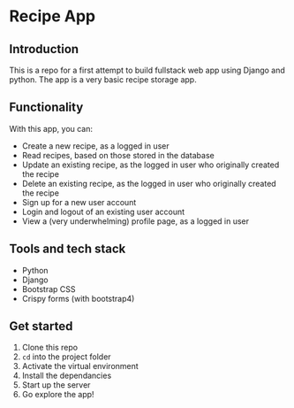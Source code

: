 # Recipe App

## Introduction

This is a repo for a first attempt to build fullstack web app using Django and python. The app is a very basic recipe storage app.

## Functionality
With this app, you can:
- Create a new recipe, as a logged in user
- Read recipes, based on those stored in the database
- Update an existing recipe, as the logged in user who originally created the recipe
- Delete an existing recipe, as the logged in user who originally created the recipe
- Sign up for a new user account
- Login and logout of an existing user account
- View a (very underwhelming) profile page, as a logged in user

## Tools and tech stack
- Python
- Django
- Bootstrap CSS
- Crispy forms (with bootstrap4)

## Get started
1. Clone this repo
2. `cd` into the project folder
3. Activate the virtual environment
4. Install the dependancies
5. Start up the server
6. Go explore the app!







